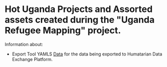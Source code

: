 
# Hot Uganda Projects and Assorted assets created during the "Uganda Refugee Mapping" project. 

Information about:

* Export Tool YAMLS [Data](https://github.com/hotosm/hot-uganda/tree/hot_export_tool) for the data being exported to  Humatarian Data Exchange Platform.
